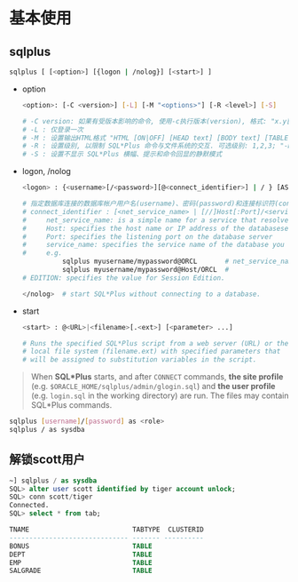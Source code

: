 # 基本使用

## sqlplus


```sh
sqlplus [ [<option>] [{logon | /nolog}] [<start>] ]
```

* option

    ```sh
    <option>: [-C <version>] [-L] [-M "<options>"] [-R <level>] [-S]

    # -C version: 如果有受版本影响的命令, 使用-c执行版本(version), 格式: "x.y[.z]", e.g."10.2.0"
    # -L : 仅登录一次
    # -M : 设置输出HTML格式 "HTML [ON|OFF] [HEAD text] [BODY text] [TABLE text] [ENTMAP {ON|OFF}] [SPOOL {ON|OFF}] [PRE[FORMAT] {ON|OFF}]"
    # -R : 设置级别, 以限制 SQL*Plus 命令与文件系统的交互. 可选级别: 1,2,3; "-R 3" 表示禁用用所有与文件系统交互的用户命令
    # -S : 设置不显示 SQL*Plus 横幅、提示和命令回显的静默模式

* logon, /nolog

    ```sh
    <logon> : {<username>[/<password>][@<connect_identifier>] | / } [AS {SYSDBA | SYSOPER | SYSASM}] [EDITION=value]
    
    # 指定数据库连接的数据库帐户用户名(username)、密码(password)和连接标识符(connect_identifier)。 如果没有连接标识符，SQL*Plus 将连接到默认数据库($ORACEL_SID)。
    # connect_identifier : [<net_service_name> | [//]Host[:Port]/<service_name>]
    #     net_service_name: is a simple name for a service that resolves to a connect descriptor.
    #     Host: specifies the host name or IP address of the databaseserver computer.
    #     Port: specifies the listening port on the database server
    #     service_name: specifies the service name of the database you want to access.
    #     e.g.
              sqlplus myusername/mypassword@ORCL       # net_service_name
              sqlplus myusername/mypassword@Host/ORCL  # 
    # EDITION: specifies the value for Session Edition.
    ```

    ```sh
    </nolog>  # start SQL*Plus without connecting to a database.
    ```

* start

    ```sh
    <start> : @<URL>|<filename>[.<ext>] [<parameter> ...]

    # Runs the specified SQL*Plus script from a web server (URL) or the
    # local file system (filename.ext) with specified parameters that
    # will be assigned to substitution variables in the script.
    ```

> When **SQL\*Plus** starts, and after `CONNECT` commands, **the site profile** (e.g. `$ORACLE_HOME/sqlplus/admin/glogin.sql`) and **the user profile** (e.g. `login.sql` in the working directory) are run.  The files may contain SQL*Plus commands.


```sh
sqlplus [username]/[password] as <role>
sqlplus / as sysdba
```


## 解锁scott用户

```sql
~] sqlplus / as sysdba
SQL> alter user scott identified by tiger account unlock;
SQL> conn scott/tiger
Connected.
SQL> select * from tab;

TNAME                          TABTYPE  CLUSTERID
------------------------------ ------- ----------
BONUS                          TABLE
DEPT                           TABLE
EMP                            TABLE
SALGRADE                       TABLE
```